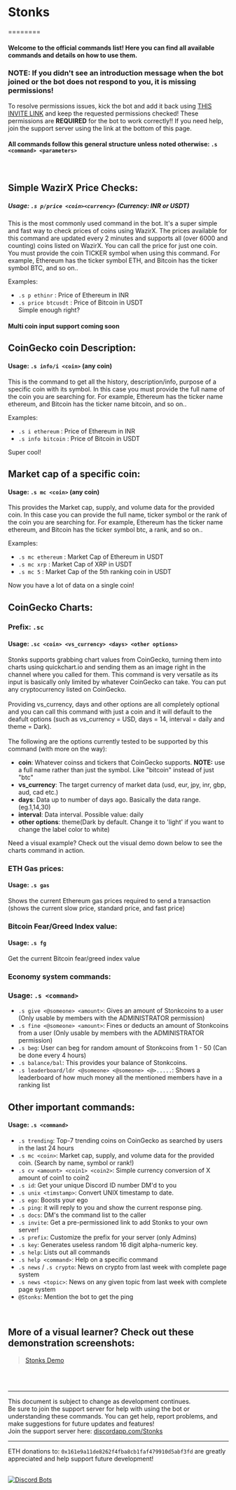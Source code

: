 # Stonks &nbsp;

========

#### Welcome to the official commands list! Here you can find all available commands and details on how to use them. <br>

### NOTE: If you didn't see an introduction message when the bot joined or the bot does not respond to you, it is missing permissions! 

To resolve permissions issues, kick the bot and add it back using [THIS INVITE LINK](https://discord.com/api/oauth2/authorize?client_id=844842149006802944&permissions=4161141840&redirect_uri=http%3A%2F%2Flocalhost%3A5000&scope=bot) and keep the requested permissions checked! These permissions are **REQUIRED** for the bot to work correctly!! If you need help, join the support server using the link at the bottom of this page.

#### All commands follow this general structure unless noted otherwise: `.s <command> <parameters>`

<br>

## Simple WazirX Price Checks:
##### Usage: `.s p/price <coin><currency>` (Currency: INR or USDT)
This is the most commonly used command in the bot. It's a super simple and fast way to check prices of coins using WazirX. The prices available for this command are updated every 2 minutes and supports all (over 6000 and counting) coins listed on WazirX. You can call the price for just one coin. You must provide the coin TICKER symbol when using this command. For example, Ethereum has the ticker symbol ETH, and Bitcoin has the ticker symbol BTC, and so on..<br>

Examples:
+ `.s p ethinr` : Price of Ethereum in INR
+ `.s price btcusdt` : Price of Bitcoin in USDT<br>
Simple enough right?

#### Multi coin input support coming soon

## CoinGecko coin Description:
#### Usage: `.s info/i <coin>` (any coin)
This is the command to get all the history, description/info, purpose of a specific coin with its symbol.
In this case you must provide the full name of the coin you are searching for. For example, Ethereum has the ticker name ethereum, and Bitcoin has the ticker name bitcoin, and so on..<br>

Examples:
+ `.s i ethereum` : Price of Ethereum in INR
+ `.s info bitcoin` : Price of Bitcoin in USDT<br>

Super cool!

## Market cap of a specific coin:
#### Usage: `.s mc <coin>` (any coin)
This provides the Market cap, supply, and volume data for the provided coin.
In this case you can provide the full name, ticker symbol or the rank of the coin you are searching for. For example, Ethereum has the ticker name ethereum, and Bitcoin has the ticker symbol btc, a rank, and so on..<br>

Examples:
+ `.s mc ethereum` : Market Cap of Ethereum in USDT
+ `.s mc xrp` : Market Cap of XRP in USDT<br>
+ `.s mc 5` : Market Cap of the 5th ranking coin in USDT<br>

Now you have a lot of data on a single coin!

## CoinGecko Charts:
### Prefix: `.sc`
#### Usage: `.sc <coin> <vs_currency> <days> <other options>`
Stonks supports grabbing chart values from CoinGecko, turning them into charts using quickchart.io and sending them as an image right in the channel where you called for them.
This command is very versatile as its input is basically only limited by whatever CoinGecko can take. You can put any cryptocurrency listed on CoinGecko.
<br><br>Providing vs_currency, days and other options are all completely optional and you can call this command with just a coin and it will default to the deafult options (such as vs_currency = USD, days = 14, interval = daily and theme = Dark). <br><br>The following are the options currently tested to be supported by this command (with more on the way):
+ **coin**: Whatever coinss and tickers that CoinGecko supports. **NOTE:** use a full name rather than just the symbol. Like "bitcoin" instead of just  "btc"
+ **vs_currency**: The target currency of market data (usd, eur, jpy, inr, gbp, aud, cad etc.)
+ **days**: Data up to number of days ago. Basically the data range. (eg.1,14,30)
+ **interval**: Data interval. Possible value: daily
+ **other options**: theme(Dark by default. Change it to 'light' if you want to change the label color to white)

Need a visual example? Check out the visual demo down below to see the charts command in action.
<br>

### ETH Gas prices:
#### Usage: `.s gas`
Shows the current Ethereum gas prices required to send a transaction (shows the current slow price, standard price, and fast price)

### Bitcoin Fear/Greed Index value:
#### Usage: `.s fg`
Get the current Bitcoin fear/greed index value

### Economy system commands:
### Usage: `.s <command>`

+ `.s give <@someone> <amount>`: Gives an amount of Stonkcoins  to a user (Only usable by members with the ADMINISTRATOR permission)
+ `.s fine <@someone> <amount>`: Fines or deducts an amount of Stonkcoins from a user (Only usable by members with the ADMINISTRATOR permission)
+ `.s beg`: User can beg for random amount of Stonkcoins from 1 - 50 (Can be done every 4 hours)
+ `.s balance/bal`: This provides your balance of Stonkcoins.
+ `.s leaderboard/ldr <@someone> <@someone> <@>.....`: Shows a leaderboard of how much money all the mentioned members have in a ranking list


## Other important commands:
#### Usage: `.s <command>`

+ `.s trending`: Top-7 trending coins on CoinGecko as searched by users in the last 24 hours
+ `.s mc <coin>`: Market cap, supply, and volume data for the provided coin. (Search by name, symbol or rank!)
+ `.s cv <amount> <coin1> <coin2>`: Simple currency conversion of X amount of coin1 to coin2
+ `.s id`: Get your unique Discord ID number DM'd to you
+ `.s unix <timstamp>`: Convert UNIX timestamp to date.
+ `.s ego`: Boosts your ego
+ `.s ping`: it will reply to you and show the current response ping.
+ `.s docs`: DM's the command list to the caller
+ `.s invite`: Get a pre-permissioned link to add Stonks to your own server!
+ `.s prefix`: Customize the prefix for your server (only Admins)
+ `.s key`: Generates useless random 16 digit alpha-numeric key.
+ `.s help`: Lists out all commands
+ `.s help <command>`: Help on a specific command
+ `.s news` / `.s crypto`: News on crypto from last week with complete page system
+ `.s news <topic>`: News on any given topic from last week with complete page system
+ `@Stonks`: Mention the bot to get the ping
<br>

## More of a visual learner? Check out these demonstration screenshots:

<blockquote class="imgur-embed-pub" lang="en" data-id="a/HEwdTsn"><a href="//imgur.com/a/HEwdTsn">Stonks Demo</a></blockquote>
<br><br>

---

This document is subject to change as development continues. <br>
Be sure to join the support server for help with using the bot or understanding these commands. You can get help, report problems, and make suggestions for future updates and features!<br>
Join the support server here: [discordapp.com/Stonks](https://discord.gg/2CFWHZGcAz)

---

ETH donations to: `0x161e9a11de8262f4fba8cb1faf479910d5abf3fd` are greatly appreciated and help support future development!
<br><br>

[![Discord Bots](https://discordbotslist.co/api/embed/844842149006802944)](https://discordbotslist.co/bots/844842149006802944)




